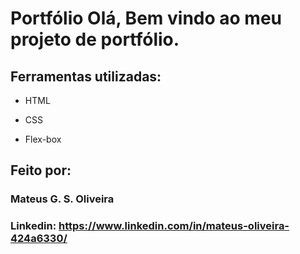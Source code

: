 # Portfólio Olá, Bem vindo ao meu projeto de portfólio.

## Ferramentas utilizadas:

* HTML

* CSS

* Flex-box

## Feito por:

### Mateus G. S. Oliveira

### Linkedin: https://www.linkedin.com/in/mateus-oliveira-424a6330/